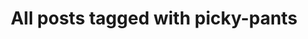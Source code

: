---
layout: tag
title: "All posts tagged with picky-pants"
permalink: /weblog/tags/picky-pants/
taxonomy: picky-pants
---
